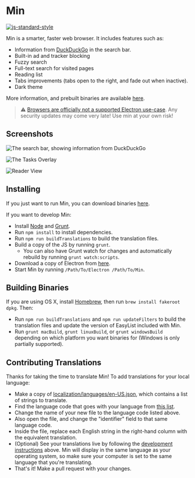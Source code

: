 # Min

[![js-standard-style](https://cdn.rawgit.com/feross/standard/master/badge.svg)](https://github.com/feross/standard)

Min is a smarter, faster web browser. It includes features such as:

* Information from [DuckDuckGo](https://duckduckgo.com) in the search bar.
* Built-in ad and tracker blocking
* Fuzzy search
* Full-text search for visited pages
* Reading list
* Tabs improvements (tabs open to the right, and fade out when inactive).
* Dark theme

More information, and prebuilt binaries are available [here](https://minbrowser.github.io/min/).

> :warning: [Browsers are officially not a supported Electron use-case](https://electron.atom.io/docs/tutorial/security/).  Any security updates may come very late!  Use min at your own risk!

## Screenshots

![The search bar, showing information from DuckDuckGo](http://minbrowser.github.io/min/tour/img/searchbar_duckduckgo_answers.png)

![The Tasks Overlay](http://minbrowser.github.io/min/tour/img/tasks.png)

![Reader View](https://minbrowser.github.io/min/tour/img/reading_list.png)

## Installing

If you just want to run Min, you can download binaries [here](https://github.com/minbrowser/min/releases).

If you want to develop Min:

* Install [Node](https://nodejs.org) and [Grunt](http://gruntjs.com).
* Run `npm install` to install dependencies.
* Run ```npm run buildTranslations``` to build the translation files.
* Build a copy of the JS by running ```grunt```.
  * You can also have Grunt watch for changes and automatically rebuild by running ```grunt watch:scripts```.
* Download a copy of Electron from [here](https://github.com/electron/electron/releases).
* Start Min by running `/Path/To/Electron /Path/To/Min`.

## Building Binaries

If you are using OS X, install [Homebrew](http://brew.sh), then run `brew install fakeroot dpkg`.
Then:
* Run ```npm run buildTranslations``` and ```npm run updateFilters``` to build the translation files and update the version of EasyList included with Min.
* Run ```grunt macBuild```, ```grunt linuxBuild```, or ```grunt windowsBuild``` depending on which platform you want binaries for (Windows is only partially supported).

## Contributing Translations

Thanks for taking the time to translate Min! To add translations for your local language:

* Make a copy of <a href="https://github.com/minbrowser/min/blob/master/localization/languages/en-US.json">localization/languages/en-US.json</a>, which contains a list of strings to translate.
* Find the language code that goes with your language from [this list](https://electron.atom.io/docs/api/locales/#locales).
* Change the name of your new file to the language code listed above.
* Also open the file, and change the "identifier" field to that same language code.
* Inside the file, replace each English string in the right-hand column with the equivalent translation.
* (Optional) See your translations live by following the [development instructions](#installing) above. Min will display in the same language as your operating system, so make sure your computer is set to the same language that you're translating.
* That's it! Make a pull request with your changes.
